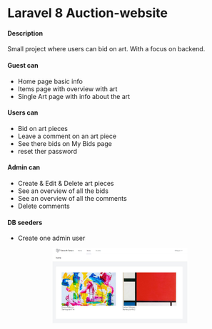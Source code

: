 # Laravel 8 Auction-website

#### Description

Small project where users can bid on art. With a focus on backend.

#### Guest can

-   Home page basic info
-   Items page with overview with art
-   Single Art page with info about the art

#### Users can

-   Bid on art pieces
-   Leave a comment on an art piece
-   See there bids on My Bids page
-   reset ther password

#### Admin can

-   Create & Edit & Delete art pieces
-   See an overview of all the bids
-   See an overview of all the comments
-   Delete comments

#### DB seeders

-   Create one admin user

<div align="center">
    <img src="public/images/homeScreenshot.jpg" width="60%">
</div>
